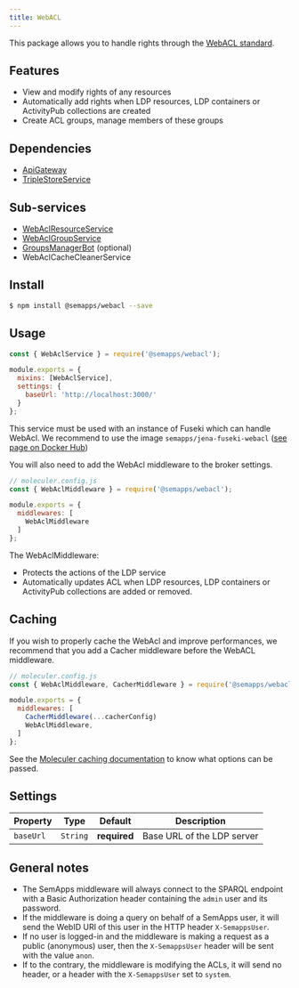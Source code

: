 ```yaml
---
title: WebACL
---
```


This package allows you to handle rights through the [WebACL standard](https://github.com/solid/web-access-control-spec).

## Features
- View and modify rights of any resources
- Automatically add rights when LDP resources, LDP containers or ActivityPub collections are created
- Create ACL groups, manage members of these groups

## Dependencies
- [ApiGateway](https://moleculer.services/docs/0.14/moleculer-web.html)
- [TripleStoreService](../triplestore.md)

## Sub-services
- [WebAclResourceService](resource.md)
- [WebAclGroupService](group.md)
- [GroupsManagerBot](groups-manager.md) (optional)
- WebAclCacheCleanerService

## Install

```bash
$ npm install @semapps/webacl --save
```

## Usage

```js
const { WebAclService } = require('@semapps/webacl');

module.exports = {
  mixins: [WebAclService],
  settings: {
    baseUrl: 'http://localhost:3000/'
  }
};
```

This service must be used with an instance of Fuseki which can handle WebAcl.
We recommend to use the image `semapps/jena-fuseki-webacl` ([see page on Docker Hub](https://hub.docker.com/r/semapps/jena-fuseki-webacl))

You will also need to add the WebAcl middleware to the broker settings.

```js
// moleculer.config.js
const { WebAclMiddleware } = require('@semapps/webacl');

module.exports = {
  middlewares: [
    WebAclMiddleware
  ]
};
```

The WebAclMiddleware:
- Protects the actions of the LDP service
- Automatically updates ACL when LDP resources, LDP containers or ActivityPub collections are added or removed.

## Caching

If you wish to properly cache the WebAcl and improve performances, we recommend that you add a Cacher middleware before the WebACL middleware.

```js
// moleculer.config.js
const { WebAclMiddleware, CacherMiddleware } = require('@semapps/webacl');

module.exports = {
  middlewares: [
    CacherMiddleware(...cacherConfig)
    WebAclMiddleware,
  ]
};
```

See the [Moleculer caching documentation](https://moleculer.services/docs/0.14/caching.html) to know what options can be passed.


## Settings

| Property | Type | Default | Description |
| -------- | ---- | ------- | ----------- |
| `baseUrl`|`String` | **required**| Base URL of the LDP server |


## General notes

- The SemApps middleware will always connect to the SPARQL endpoint with a Basic Authorization header containing the `admin` user and its password.
- If the middleware is doing a query on behalf of a SemApps user, it will send the WebID URI of this user in the HTTP header `X-SemappsUser`.
- If no user is logged-in and the middleware is making a request as a public (anonymous) user, then the `X-SemappsUser` header will be sent with the value `anon`.
- If to the contrary, the middleware is modifying the ACLs, it will send no header, or a header with the `X-SemappsUser` set to `system`.
